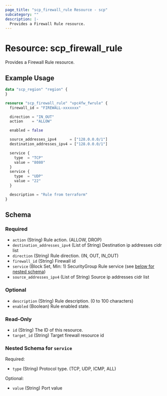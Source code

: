 ```yaml
---
page_title: "scp_firewall_rule Resource - scp"
subcategory: ""
description: |-
  Provides a Firewall Rule resource.
---
```


# Resource: scp_firewall_rule

Provides a Firewall Rule resource.


## Example Usage

```terraform
data "scp_region" "region" {
}

resource "scp_firewall_rule" "vpc4fw_fwrule" {
  firewall_id = "FIREWALL-xxxxxxx"

  direction = "IN_OUT"
  action    = "ALLOW"

  enabled = false

  source_addresses_ipv4      = ["128.0.0.0/1"]
  destination_addresses_ipv4 = ["128.0.0.0/1"]

  service {
    type  = "TCP"
    value = "8080"
  }
  service {
    type  = "UDP"
    value = "22"
  }

  description = "Rule from terraform"
}
```

<!-- schema generated by tfplugindocs -->
## Schema

### Required

- `action` (String) Rule action. (ALLOW, DROP)
- `destination_addresses_ipv4` (List of String) Destination ip addresses cidr list
- `direction` (String) Rule direction. (IN, OUT, IN_OUT)
- `firewall_id` (String) Firewall id
- `service` (Block Set, Min: 1) SecurityGroup Rule service (see [below for nested schema](#nestedblock--service))
- `source_addresses_ipv4` (List of String) Source ip addresses cidr list

### Optional

- `description` (String) Rule description. (0 to 100 characters)
- `enabled` (Boolean) Rule enabled state.

### Read-Only

- `id` (String) The ID of this resource.
- `target_id` (String) Target firewall resource id

<a id="nestedblock--service"></a>
### Nested Schema for `service`

Required:

- `type` (String) Protocol type. (TCP, UDP, ICMP, ALL)

Optional:

- `value` (String) Port value
